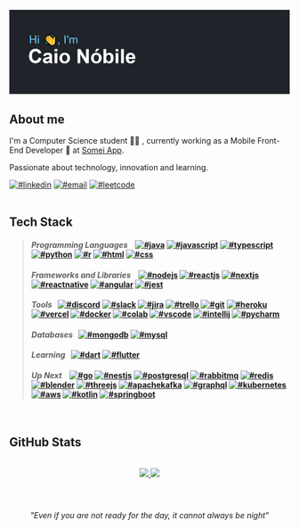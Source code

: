 [![#header]][@empty]

## About me

I'm a Computer Science student 👨‍💻 , currently working as a Mobile Front-End Developer 📱 at [Somei App][@somei].

Passionate about technology, innovation and learning.

[![#linkedin]][@linkedin] [![#email]][@email] [![#leetcode]][@leetcode]
<br/>
<br/>

## Tech Stack

> #### _Programming Languages_ &nbsp;&nbsp; [![#java]][@empty] [![#javascript]][@empty] [![#typescript]][@empty] [![#python]][@empty] [![#r]][@empty] [![#html]][@empty] [![#css]][@empty]
>
> #### _Frameworks and Libraries_ &nbsp;&nbsp; [![#nodejs]][@empty] [![#reactjs]][@empty] [![#nextjs]][@empty] [![#reactnative]][@empty] [![#angular]][@empty] [![#jest]][@empty]
>
> #### _Tools_ &nbsp; [![#discord]][@empty] [![#slack]][@empty] [![#jira]][@empty] [![#trello]][@empty] [![#git]][@empty] [![#heroku]][@empty] [![#vercel]][@empty] [![#docker]][@empty] [![#colab]][@empty] [![#vscode]][@empty] [![#intellij]][@empty] [![#pycharm]][@empty]
>
> #### _Databases_ &nbsp; [![#mongodb]][@empty] [![#mysql]][@empty]
>
> #### _Learning_ &nbsp; [![#dart]][@empty] [![#flutter]][@empty]
>
> #### _Up Next_ &nbsp;&nbsp; [![#go]][@empty] [![#nestjs]][@empty] [![#postgresql]][@empty] [![#rabbitmq]][@empty] [![#redis]][@empty] [![#blender]][@empty] [![#threejs]][@empty] [![#apachekafka]][@empty] [![#graphql]][@empty] [![#kubernetes]][@empty] [![#aws]][@empty] [![#kotlin]][@empty] [![#springboot]][@empty]

<br/>

## GitHub Stats

<br/>
<div align=center>
    <a href="#">
        <img height="160em" src="https://github-readme-stats.vercel.app/api?username=caionobile&show_icons=true&theme=react&hide_rank=true&count_private=true"/>
        <img height="160em" src="https://github-readme-stats.vercel.app/api/top-langs/?username=caionobile&layout=compact&theme=react&card_width=450&exclude_repo=auto_tests"/>
    <a/>
<div>

<br/>

#

_"Even if you are not ready for the day, it cannot always be night"_

<!--Header-->

[#header]: ./header.png

<!--About me-->

[@somei]: https://somei.com.vc

<!--Socials-->

[#linkedin]: https://img.shields.io/badge/LinkedIn-0077B5?style=for-the-badge&logo=linkedin&logoColor=white
[@linkedin]: https://www.linkedin.com/in/caio-n%C3%B3bile-90446017a/?locale=en_US
[#email]: https://img.shields.io/badge/Gmail-D14836?style=for-the-badge&logo=gmail&logoColor=white
[@email]: mailto:caionobilecs@gmail.com
[#leetcode]: https://img.shields.io/badge/-LeetCode-FFA116?style=for-the-badge&logo=LeetCode&logoColor=black
[@leetcode]: https://leetcode.com/caionobile/
[@empty]: #

<!--Programming Languages-->

[#java]: https://img.shields.io/badge/Java-ED8B00?logo=java&logoColor=white
[#javascript]: https://img.shields.io/badge/JavaScript-323330?logo=javascript&logoColor=F7DF1E
[#typescript]: https://img.shields.io/badge/TypeScript-007ACC?logo=typescript&logoColor=white
[#python]: https://img.shields.io/badge/Python-FFD43B?logo=python&logoColor=blue
[#r]: https://img.shields.io/badge/R-276DC3?logo=r&logoColor=white
[#html]: https://img.shields.io/badge/HTML5-E34F26?logo=html5&logoColor=white
[#css]: https://img.shields.io/badge/CSS3-1572B6?logo=css3&logoColor=white

<!--Frameworks and Libraries-->

[#nodejs]: https://img.shields.io/badge/Node.js-339933?logo=nodedotjs&logoColor=white
[#reactjs]: https://img.shields.io/badge/React-20232A?logo=react&logoColor=61DAFB
[#nextjs]: https://img.shields.io/badge/next.js-000000?logo=nextdotjs&logoColor=white
[#reactnative]: https://img.shields.io/badge/React_Native-20232A?logo=react&logoColor=61DAFB
[#angular]: https://img.shields.io/badge/Angular-DD0031?logo=angular&logoColor=white

<!--Tools-->

[#discord]: https://img.shields.io/badge/Discord-5865F2?logo=discord&logoColor=white
[#slack]: https://img.shields.io/badge/Slack-4A154B?logo=slack&logoColor=white
[#jira]: https://img.shields.io/badge/Jira-0052CC?logo=Jira&logoColor=white
[#trello]: https://img.shields.io/badge/Trello-0052CC?logo=trello&logoColor=white
[#git]: https://img.shields.io/badge/GIT-E44C30?logo=git&logoColor=white
[#heroku]: https://img.shields.io/badge/Heroku-430098?logo=heroku&logoColor=white
[#vercel]: https://img.shields.io/badge/Vercel-000000?logo=vercel&logoColor=white
[#docker]: https://img.shields.io/badge/Docker-2CA5E0?logo=docker&logoColor=white
[#jest]: https://img.shields.io/badge/Jest-C21325?logo=jest&logoColor=white
[#colab]: https://img.shields.io/badge/Colab-F9AB00?logo=googlecolab&color=525252
[#intellij]: https://img.shields.io/badge/IntelliJ_IDEA-000000.svg?logo=intellij-idea&logoColor=white
[#pycharm]: https://img.shields.io/badge/PyCharm-000000.svg?&logo=PyCharm&logoColor=white
[#vscode]: https://img.shields.io/badge/Visual_Studio_Code-0078D4?logo=visual%20studio%20code&logoColor=white

<!--Databases-->

[#mongodb]: https://img.shields.io/badge/MongoDB-4EA94B?logo=mongodb&logoColor=white
[#mysql]: https://img.shields.io/badge/MySQL-005C84?logo=mysql&logoColor=white

<!--Learning-->

[#dart]: https://img.shields.io/badge/Dart-0175C2?logo=dart&logoColor=white
[#flutter]: https://img.shields.io/badge/Flutter-02569B?logo=flutter&logoColor=white

<!--Up Next-->

[#kotlin]: https://img.shields.io/badge/Kotlin-0095D5?&logo=kotlin&logoColor=white
[#springboot]: https://img.shields.io/badge/Spring_Boot-F2F4F9?logo=spring-boot
[#go]: https://img.shields.io/badge/Go-00ADD8?logo=go&logoColor=white
[#nestjs]: https://img.shields.io/badge/nestjs-E0234E?logo=nestjs&logoColor=white
[#postgresql]: https://img.shields.io/badge/PostgreSQL-316192?logo=postgresql&logoColor=white
[#rabbitmq]: https://img.shields.io/badge/rabbitmq-%23FF6600.svg?&logo=rabbitmq&logoColor=white
[#redis]: https://img.shields.io/badge/redis-%23DD0031.svg?&logo=redis&logoColor=white
[#blender]: https://img.shields.io/badge/blender-%23F5792A.svg?logo=blender&logoColor=white
[#threejs]: https://img.shields.io/badge/ThreeJs-black?logo=three.js&logoColor=white
[#apachekafka]: https://img.shields.io/badge/Apache_Kafka-231F20?logo=apache-kafka&logoColor=white
[#graphql]: https://img.shields.io/badge/GraphQl-E10098?logo=graphql&logoColor=white
[#kubernetes]: https://img.shields.io/badge/kubernetes-326ce5.svg?&logo=kubernetes&logoColor=white
[#aws]: https://img.shields.io/badge/Amazon_AWS-FF9900?&logo=amazonaws&logoColor=white
